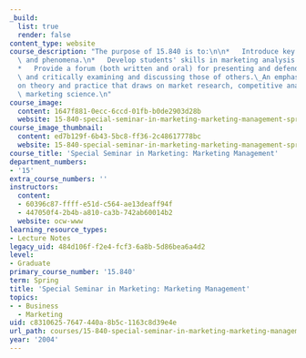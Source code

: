 ```yaml
---
_build:
  list: true
  render: false
content_type: website
course_description: "The purpose of 15.840 is to:\n\n*   Introduce key marketing ideas\
  \ and phenomena.\n*   Develop students' skills in marketing analysis and planning.\n\
  *   Provide a forum (both written and oral) for presenting and defending recommendations\
  \ and critically examining and discussing those of others.\_An emphasis is placed\_\
  on theory and practice that draws on market research, competitive analysis, and\
  \ marketing science.\n"
course_image:
  content: 1647f881-0ecc-6ccd-01fb-b0de2903d28b
  website: 15-840-special-seminar-in-marketing-marketing-management-spring-2004
course_image_thumbnail:
  content: ed7b129f-6b43-5bc8-ff36-2c48617778bc
  website: 15-840-special-seminar-in-marketing-marketing-management-spring-2004
course_title: 'Special Seminar in Marketing: Marketing Management'
department_numbers:
- '15'
extra_course_numbers: ''
instructors:
  content:
  - 60396c87-ffff-e51d-c564-ae13deaff94f
  - 447050f4-2b4b-a810-ca3b-742ab60014b2
  website: ocw-www
learning_resource_types:
- Lecture Notes
legacy_uid: 484d106f-f2e4-fcf3-6a8b-5d86bea6a4d2
level:
- Graduate
primary_course_number: '15.840'
term: Spring
title: 'Special Seminar in Marketing: Marketing Management'
topics:
- - Business
  - Marketing
uid: c8310625-7647-440a-8b5c-1163c8d39e4e
url_path: courses/15-840-special-seminar-in-marketing-marketing-management-spring-2004
year: '2004'
---
```

